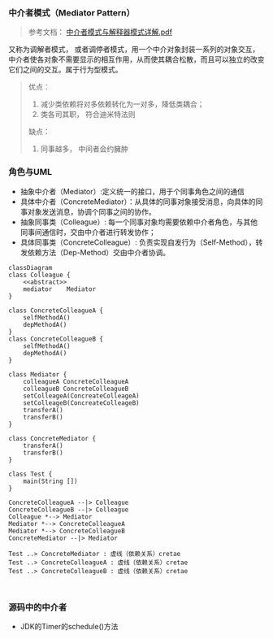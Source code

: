 ### 中介者模式（Mediator Pattern）

> 参考文档： [中介者模式与解释器模式详解.pdf](source/中介者模式与解释器模式详解.pdf) 

又称为调解者模式， 或者调停者模式，用一个中介对象封装一系列的对象交互，中介者使各对象不需要显示的相互作用，从而使其耦合松散，而且可以独立的改变它们之间的交互。属于行为型模式。

> 优点：
>
> 1. 减少类依赖将对多依赖转化为一对多，降低类耦合；
> 2. 类各司其职， 符合迪米特法则
>
> 缺点：
>
> 1. 同事越多， 中间者会约臃肿

### 角色与UML

* 抽象中介者（Mediator）:定义统一的接口，用于个同事角色之间的通信
* 具体中介者（ConcreteMediator）：从具体的同事对象接受消息，向具体的同事对象发送消息，协调个同事之间的协作。
* 抽象同事类（Colleague）: 每一个同事对象均需要依赖中介者角色，与其他同事间通信时，交由中介者进行转发协作；
* 具体同事类（ConcreteColleague）: 负责实现自发行为（Self-Method），转发依赖方法（Dep-Method）交由中介者协调。

```mermaid
classDiagram
class Colleague {
	<<abstract>>
	mediator	Mediator
}

class ConcreteColleagueA {
	selfMethodA()
	depMethodA()
}
class ConcreteColleagueB {
	selfMethodA()
	depMethodA()
}

class Mediator {
	colleagueA ConcreteColleagueA
 	colleagueB ConcreteColleagueB
 	setColleageA(ConcreateColleageA)
 	setColleageB(ConcreateColleageB)
 	transferA()
 	transferB()
}

class ConcreteMediator {
	transferA()
	transferB()
}

class Test {
	main(String [])
}

ConcreteColleagueA --|> Colleague
ConcreteColleagueB --|> Colleague
Colleague *--> Mediator
Mediator *--> ConcreteColleagueA
Mediator *--> ConcreteColleagueB
ConcreteMediator --|> Mediator

Test ..> ConcreteMediator : 虚线（依赖关系）cretae
Test ..> ConcreteColleagueA : 虚线（依赖关系）cretae
Test ..> ConcreteColleagueB : 虚线（依赖关系）cretae



```



### 源码中的中介者

* JDK的Timer的schedule()方法

